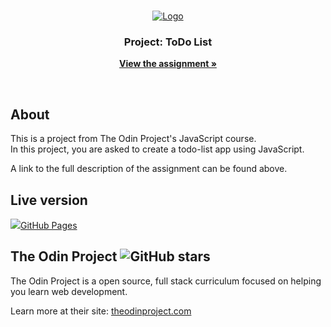 <!-- PROJECT LOGO -->
<br>

<p align="center">
  <a href="https://www.theodinproject.com">
    <img src="https://www.theodinproject.com/assets/odin-logo-2d729f16279e9fc3b58ce847eacf07f883bdfc95eb23bb5064ed59d36ef551d6.svg" alt="Logo">
  </a>
</p>

<h3 align="center">Project: ToDo List</h3>

<p align="center">
  <a href="https://www.theodinproject.com/courses/javascript/lessons/todo-list"><strong>View the assignment »</strong></a>
</p>

<br>

## About

<p>This is a project from The Odin Project's JavaScript course.<br>
In this project, you are asked to create a todo-list app using JavaScript.<p>

<p>A link to the full description of the assignment can be found above.</p>

## Live version

<p><a href="https://jasont01.github.io/todo-list"><img src="https://avatars0.githubusercontent.com/u/9919?s=20&v=4">GitHub Pages</a></p>

## The Odin Project ![GitHub stars](https://img.shields.io/github/stars/TheOdinProject/curriculum?style=social)
<p>The Odin Project is a open source, full stack curriculum focused on helping you learn web development.</p>
<p>Learn more at their site: <a href="https://www.theodinproject.com/">theodinproject.com</a></p>

